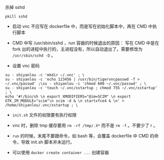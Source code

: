 杀掉 sshd
```
pkill sshd
```

- 启动 vnc 不应写在 dockerfile 中，而是写在初始化脚本中，再在 CMD 中执行脚本

- CMD 中写 /usr/sbin/sshd ，run 容器的时候退出的原因：
写在 CMD 中是在 fork 出的进程中执行的，主进程没有，所以自动退出了。需要修改为 `/usr/sbin/sshd -D` 。

- 设置 vnc 密码
```
su - shiyanlou -c 'mkdir ~/.vnc' ; \
su - shiyanlou -c 'echo 123456 | /usr/bin/tigervncpasswd -f > ~/.vnc/passwd' ;\su - shiyanlou -c 'chmod 600 ~/.vnc/passwd' ; \
su - shiyanlou -c 'touch ~/.vnc/xstartup ; chmod 755 ~/.vnc/xstartup' ; \
echo '#!/bin/sh \n export XMODIFIERS="@im=SCIM" \n export GTK_IM_MODULE="scim"\n scim -d & \n startxfce4 & \n' > /home/shiyanlou/.vnc/xstartup ; \
```

- `init.sh` 文件的权限要有执行权限

- vnc 时，删除 tmp 缓存要用 `rm -rf /tmp/.X*` 而不是 `rm -f` 。不要少了 r 。

- `run` 的时候，末尾不要跟命令，如 bash 等，会覆盖 dockerfile 中 CMD 的命令，导致 init.sh 脚本并未运行。

- 可以使用 `docker create container ...` 创建容器
